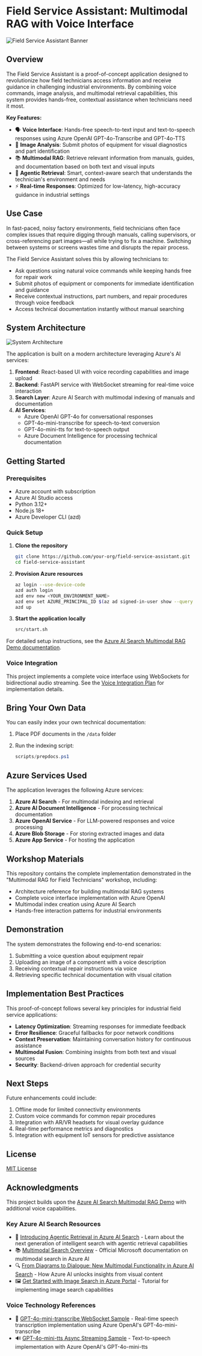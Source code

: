 # Field Service Assistant: Multimodal RAG with Voice Interface

![Field Service Assistant Banner](docs/images/main_page.png)

## Overview

The Field Service Assistant is a proof-of-concept application designed to revolutionize how field technicians access information and receive guidance in challenging industrial environments. By combining voice commands, image analysis, and multimodal retrieval capabilities, this system provides hands-free, contextual assistance when technicians need it most.

**Key Features:**

- 🗣️ **Voice Interface**: Hands-free speech-to-text input and text-to-speech responses using Azure OpenAI GPT-4o-Transcribe and GPT-4o-TTS
- 📸 **Image Analysis**: Submit photos of equipment for visual diagnostics and part identification
- 📚 **Multimodal RAG**: Retrieve relevant information from manuals, guides, and documentation based on both text and visual inputs
- 🧠 **Agentic Retrieval**: Smart, context-aware search that understands the technician's environment and needs
- ⚡ **Real-time Responses**: Optimized for low-latency, high-accuracy guidance in industrial settings

## Use Case

In fast-paced, noisy factory environments, field technicians often face complex issues that require digging through manuals, calling supervisors, or cross-referencing part images—all while trying to fix a machine. Switching between systems or screens wastes time and disrupts the repair process.

The Field Service Assistant solves this by allowing technicians to:

- Ask questions using natural voice commands while keeping hands free for repair work
- Submit photos of equipment or components for immediate identification and guidance
- Receive contextual instructions, part numbers, and repair procedures through voice feedback
- Access technical documentation instantly without manual searching

## System Architecture

![System Architecture](docs/images/water_damage_citations.png)

The application is built on a modern architecture leveraging Azure's AI services:

1. **Frontend**: React-based UI with voice recording capabilities and image upload
2. **Backend**: FastAPI service with WebSocket streaming for real-time voice interaction
3. **Search Layer**: Azure AI Search with multimodal indexing of manuals and documentation
4. **AI Services**:
   - Azure OpenAI GPT-4o for conversational responses
   - GPT-4o-mini-transcribe for speech-to-text conversion
   - GPT-4o-mini-tts for text-to-speech output
   - Azure Document Intelligence for processing technical documentation

## Getting Started

### Prerequisites

- Azure account with subscription
- Azure AI Studio access
- Python 3.12+
- Node.js 18+
- Azure Developer CLI (azd)

### Quick Setup

1. **Clone the repository**

   ```bash
   git clone https://github.com/your-org/field-service-assistant.git
   cd field-service-assistant
   ```

2. **Provision Azure resources**

   ```bash
   az login --use-device-code
   azd auth login
   azd env new <YOUR_ENVIRONMENT_NAME>
   azd env set AZURE_PRINCIPAL_ID $(az ad signed-in-user show --query id -o tsv)
   azd up
   ```

3. **Start the application locally**

   ```bash
   src/start.sh
   ```

For detailed setup instructions, see the [Azure AI Search Multimodal RAG Demo documentation](docs/Multimodal%20RAG%20Sample%20README.md).

### Voice Integration

This project implements a complete voice interface using WebSockets for bidirectional audio streaming. See the [Voice Integration Plan](docs/voice-integration-plan.md) for implementation details.

## Bring Your Own Data

You can easily index your own technical documentation:

1. Place PDF documents in the `/data` folder
2. Run the indexing script:

   ```powershell
   scripts/prepdocs.ps1
   ```

## Azure Services Used

The application leverages the following Azure services:

1. **Azure AI Search** - For multimodal indexing and retrieval
2. **Azure AI Document Intelligence** - For processing technical documentation
3. **Azure OpenAI Service** - For LLM-powered responses and voice processing
4. **Azure Blob Storage** - For storing extracted images and data
5. **Azure App Service** - For hosting the application

## Workshop Materials

This repository contains the complete implementation demonstrated in the "Multimodal RAG for Field Technicians" workshop, including:

- Architecture reference for building multimodal RAG systems
- Complete voice interface implementation with Azure OpenAI
- Multimodal index creation using Azure AI Search
- Hands-free interaction patterns for industrial environments

## Demonstration

The system demonstrates the following end-to-end scenarios:

1. Submitting a voice question about equipment repair
2. Uploading an image of a component with a voice description
3. Receiving contextual repair instructions via voice
4. Retrieving specific technical documentation with visual citation

## Implementation Best Practices

This proof-of-concept follows several key principles for industrial field service applications:

- **Latency Optimization**: Streaming responses for immediate feedback
- **Error Resilience**: Graceful fallbacks for poor network conditions
- **Context Preservation**: Maintaining conversation history for continuous assistance
- **Multimodal Fusion**: Combining insights from both text and visual sources
- **Security**: Backend-driven approach for credential security

## Next Steps

Future enhancements could include:

1. Offline mode for limited connectivity environments
2. Custom voice commands for common repair procedures
3. Integration with AR/VR headsets for visual overlay guidance
4. Real-time performance metrics and diagnostics
5. Integration with equipment IoT sensors for predictive assistance

## License

[MIT License](LICENSE)

## Acknowledgments

This project builds upon the [Azure AI Search Multimodal RAG Demo](https://github.com/Azure-Samples/azure-ai-search-multimodal-sample) with additional voice capabilities.

### Key Azure AI Search Resources

- 📄 [Introducing Agentic Retrieval in Azure AI Search](https://techcommunity.microsoft.com/blog/azure-ai-services-blog/introducing-agentic-retrieval-in-azure-ai-search/4414677) - Learn about the next generation of intelligent search with agentic retrieval capabilities
- 📚 [Multimodal Search Overview](https://learn.microsoft.com/en-us/azure/search/multimodal-search-overview) - Official Microsoft documentation on multimodal search in Azure AI
- 🔍 [From Diagrams to Dialogue: New Multimodal Functionality in Azure AI Search](https://techcommunity.microsoft.com/blog/azure-ai-services-blog/from-diagrams-to-dialogue-introducing-new-multimodal-functionality-in-azure-ai-s/4413968) - How Azure AI unlocks insights from visual content
- 🖼️ [Get Started with Image Search in Azure Portal](https://learn.microsoft.com/en-us/azure/search/search-get-started-portal-image-search) - Tutorial for implementing image search capabilities

### Voice Technology References

- 🎤 [GPT-4o-mini-transcribe WebSocket Sample](https://gist.github.com/monuminu/a6ab13d03d82e1f1b6ea7a902f6e3803) - Real-time speech transcription implementation using Azure OpenAI's GPT-4o-mini-transcribe
- 🔊 [GPT-4o-mini-tts Async Streaming Sample](https://github.com/Azure-Samples/azure-openai-tts-demo/blob/main/async-streaming-tts-sample.py) - Text-to-speech implementation with Azure OpenAI's GPT-4o-mini-tts
